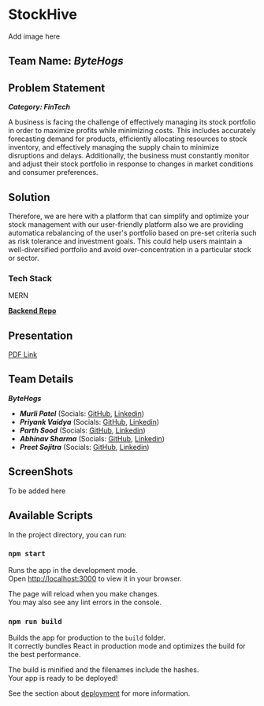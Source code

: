 # StockHive

Add image here

## Team Name: _ByteHogs_

## Problem Statement

**_Category: FinTech_**

A business is facing the challenge of effectively managing its stock portfolio in order to maximize profits while minimizing costs. This includes accurately forecasting demand for products, efficiently allocating resources to stock inventory, and effectively managing the supply chain to minimize disruptions and delays. Additionally, the business must constantly monitor and adjust their stock portfolio in response to changes in market conditions and consumer preferences.

## Solution

Therefore, we are here with a platform that can simplify and optimize your stock management with our user-friendly platform also we are providing automatica rebalancing of the user's portfolio based on pre-set criteria such as risk tolerance and investment goals. This could help users maintain a well-diversified portfolio and avoid over-concentration in a particular stock or sector.

### Tech Stack

MERN

[**Backend Repo**](https://github.com/Abhinav5050649/stocksPortfolioHack)

## Presentation

[PDF Link](https://drive.google.com/file/d/1RprG_ssfWg1tG266YrioPSCM_tViG4DC/view?usp=sharing)

## Team Details

**_ByteHogs_**

- **_Murli Patel_** (Socials: [GitHub](https://github.com/murlipatel1), [Linkedin](https://www.linkedin.com/in/murli-patel-193605224/))
- **_Priyank Vaidya_** (Socials: [GitHub](https://github.com/Priyank-Vaidya), [Linkedin](https://www.linkedin.com/in/priyank-vaidya/))
- **_Parth Sood_** (Socials: [GitHub](https://github.com/psood708), [Linkedin](https://www.linkedin.com/in/parth-sood/))
- **_Abhinav Sharma_** (Socials: [GitHub](https://github.com/Abhinav5050649), [Linkedin](https://www.linkedin.com/in/abhinavsharma29/))
- **_Preet Sojitra_** (Socials: [GitHub](https://github.com/Preet-Sojitra), [Linkedin](https://www.linkedin.com/in/preet-sojitra/))

## ScreenShots

To be added here

## Available Scripts

In the project directory, you can run:

### `npm start`

Runs the app in the development mode.\
Open [http://localhost:3000](http://localhost:3000) to view it in your browser.

The page will reload when you make changes.\
You may also see any lint errors in the console.

### `npm run build`

Builds the app for production to the `build` folder.\
It correctly bundles React in production mode and optimizes the build for the best performance.

The build is minified and the filenames include the hashes.\
Your app is ready to be deployed!

See the section about [deployment](https://facebook.github.io/create-react-app/docs/deployment) for more information.
